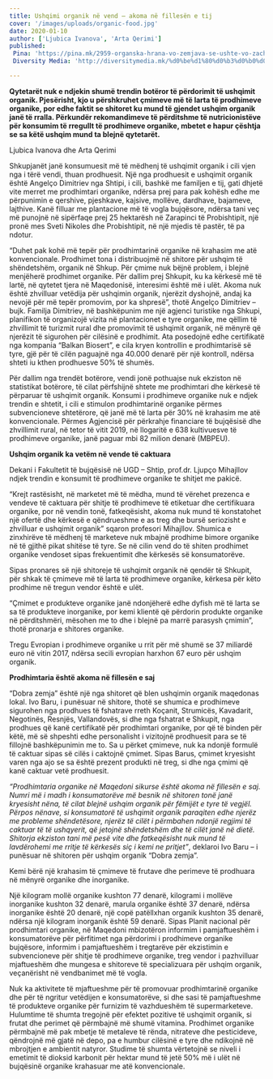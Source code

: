 ```yaml
---
title: Ushqimi organik në vend – akoma në fillesën e tij
cover: '/images/uploads/organic-food.jpg'
date: 2020-01-10
author: ['Ljubica Ivanova', 'Arta Qerimi']
published:
 Pina: 'https://pina.mk/2959-organska-hrana-vo-zemjava-se-ushte-vo-zachetok/'
 Diversity Media: 'http://diversitymedia.mk/%d0%be%d1%80%d0%b3%d0%b0%d0%bd%d1%81%d0%ba%d0%b0%d1%82%d0%b0-%d1%85%d1%80%d0%b0%d0%bd%d0%b0-%d0%b2%d0%be-%d0%b7%d0%b5%d0%bc%d1%98%d0%b0%d0%b2%d0%b0-%d1%81%d0%b5-%d1%83%d1%88%d1%82/'

---
```


**Qytetarët nuk e ndjekin shumë trendin botëror të përdorimit të ushqimit organik. Pjesërisht, kjo u përshkruhet çmimeve më të larta të prodhimeve organike, por edhe faktit se shitoret ku mund të gjendet ushqim organik janë të rralla. Përkundër rekomandimeve të përditshme të nutricionistëve për konsumim të rregullt të prodhimeve organike, mbetet e hapur çështja se sa këtë ushqim mund ta blejnë qytetarët.**

Ljubica Ivanova dhe Arta Qerimi

Shkupjanët janë konsumuesit më të mëdhenj të ushqimit organik i cili vjen nga i tërë vendi, thuan prodhuesit. Një nga prodhuesit e ushqimit organik është Angelço Dimitriev nga Shtipi, i cili, bashkë me familjen e tij, gati dhjetë vite merret me prodhimtari organike, ndërsa prej para pak kohësh edhe me përpunimin e qershive, pjeshkave, kajsive, mollëve, dardhave, bajameve, lajthive. Kanë filluar me plantacione më të vogla bujqësore, ndërsa tani veç më punojnë në sipërfaqe prej 25 hektarësh në Zarapinci të Probishtipit, një pronë mes Sveti Nikoles dhe Probishtipit, në një mjedis të pastër, të pa ndotur.

“Duhet pak kohë më tepër për prodhimtarinë organike në krahasim me atë konvencionale.
Prodhimet tona i distribuojmë në shitore për ushqim të shëndetshëm, organik në Shkup. Për çmime nuk bëjnë problem, i blejnë menjëherë prodhimet organike. Për dallim prej Shkupit, ku ka kërkesë më të lartë, në qytetet tjera në Maqedonisë, interesimi është më i ulët. Akoma nuk është zhvilluar vetëdija për ushqimin organik, njerëzit dyshojnë, andaj ka nevojë për më tepër promovim, por ka shpresë”, thotë Angelço Dimitriev – bujk.
Familja Dimitriev, në bashkëpunim me një agjenci turistike nga Shkupi, planifikon të organizojë vizita në plantacionet e tyre organike, me qëllim të zhvillimit të turizmit rural dhe promovimit të ushqimit organik, në mënyrë që njerëzit të sigurohen për cilësinë e prodhimit. Ata posedojnë edhe certifikatë nga kompania “Balkan Biosert”, e cila kryen kontrollin e prodhimtarisë së tyre, gjë për të cilën paguajnë nga 40.000 denarë për një kontroll, ndërsa shteti iu kthen prodhuesve 50% të shumës.

Për dallim nga trendët botërore, vendi jonë pothuajse nuk ekziston në statistikat botërore, të cilat përfshijnë shtete me prodhimtari dhe kërkesë të përparuar të ushqimit organik. Konsumi i prodhimeve organike nuk e ndjek trendin e shtetit, i cili e stimulon prodhimtarinë organike përmes subvencioneve shtetërore, që janë më të larta për 30% në krahasim me atë konvencionale. Përmes Agjencisë për përkrahje financiare të bujqësisë dhe zhvillimit rural, në tetor të vitit 2019, në llogaritë e 638 kultivuesve të prodhimeve organike, janë paguar mbi 82 milion denarë (MBPEU).

**Ushqim organik ka vetëm në vende të caktuara**

Dekani i Fakultetit të bujqësisë në UGD – Shtip, prof.dr. Ljupço Mihajllov ndjek trendin e
konsumit të prodhimeve organike te shitjet me pakicë.

“Krejt rastësisht, në marketet më të mëdha, mund të vërehet prezenca e vendeve të caktuara për shitje të prodhimeve të etiketuar dhe certifikuara organike, por në vendin tonë, fatkeqësisht, akoma nuk mund të konstatohet një ofertë dhe kërkesë e qëndrueshme e as treg dhe bursë seriozisht e zhvilluar e ushqimit organik” sqaron profesori Mihajllov.
Shumica e zinxhirëve të mëdhenj të marketeve nuk mbajnë prodhime bimore organike në të gjithë pikat shitëse të tyre. Se në cilin vend do të shiten prodhimet organike vendoset sipas frekuentimit dhe kërkesës së konsumatorëve.

Sipas pronares së një shitoreje të ushqimit organik në qendër të Shkupit, për shkak të çmimeve më të larta të prodhimeve organike, kërkesa për këto prodhime në tregun vendor është e ulët.

“Çmimet e produkteve organike janë ndonjëherë edhe dyfish më të larta se sa të produkteve inorganike, por kemi klientë që përdorin produkte organike në përditshmëri, mësohen me to dhe i blejnë pa marrë parasysh çmimin”, thotë pronarja e shitores organike.

Tregu Evropian i prodhimeve organike u rrit për më shumë se 37 miliardë euro në vitin 2017, ndërsa secili evropian harxhon 67 euro për ushqim organik.


**Prodhimtaria është akoma në fillesën e saj**

“Dobra zemja” është një nga shitoret që blen ushqimin organik maqedonas lokal. Ivo Baru, i punësuar në shitore, thotë se shumica e prodhimeve sigurohen nga prodhues të fshatrave rreth Koçanit, Strumicës, Kavadarit, Negotinës, Resnjës, Vallandovës, si dhe nga fshatrat e Shkupit, nga prodhues që kanë certifikatë për prodhimtari organike, por që të binden për këtë, më së shpeshti edhe personalisht i vizitojnë prodhuesit para se të fillojnë bashkëpunimin me to. Sa u përket çmimeve, nuk ka ndonjë formulë të caktuar sipas së cilës i caktojnë çmimet. Sipas Barus, çmimet kryesisht varen nga ajo se sa është prezent produkti në treg, si dhe nga çmimi që kanë caktuar vetë prodhuesit.

*“Prodhimtaria organike në Maqedoni sikurse është akoma në fillesën e saj. Numri më i madh i konsumatorëve më besnik në shitoren tonë janë kryesisht nëna, të cilat blejnë ushqim organik për fëmijët e tyre të vegjël. Përpos nënave, si konsumatorë të ushqimit organik paraqiten edhe njerëz me probleme shëndetësore, njerëz të cilët i përmbahen ndonjë regjimi të caktuar të të ushqyerit, që jetojnë shëndetshëm dhe të cilët janë në dietë. Shitorja ekziston tani më pesë vite dhe fatkeqësisht nuk mund të lavdërohemi me rritje të kërkesës siç i kemi ne pritjet”*, deklaroi Ivo Baru – i punësuar në shitoren për ushqim organik “Dobra zemja”.

Kemi bërë një krahasim të çmimeve të frutave dhe perimeve të prodhuara në mënyrë organike dhe inorganike.

Një kilogram mollë organike kushton 77 denarë, kilogrami i mollëve inorganike kushton 32
denarë, marula organike është 37 denarë, ndërsa inorganike është 20 denarë, një copë
patëllxhan organik kushton 35 denarë, ndërsa një kilogram inorganik është 59 denarë.
Sipas Planit nacional për prodhimtari organike, në Maqedoni mbizotëron informim i
pamjaftueshëm i konsumatorëve për përfitimet nga përdorimi i prodhimeve organike
bujqësore, informim i pamjaftueshëm i tregtarëve për ekzistimin e subvencioneve për shitje të prodhimeve organike, treg vendor i pazhvilluar mjaftueshëm dhe mungesa e shitoreve të specializuara për ushqim organik, veçanërisht në vendbanimet më të vogla.

Nuk ka aktivitete të mjaftueshme për të promovuar prodhimtarinë organike dhe për të ngritur vetëdijen e konsumatorëve, si dhe sasi të pamjaftueshme të produkteve organike për furnizim të vazhdueshëm të supermarketeve.
Hulumtime të shumta tregojnë për efektet pozitive të ushqimit organik, si frutat dhe perimet që përmbajnë më shumë vitamina. Prodhimet organike përmbajnë më pak mbetje të metaleve të rënda, nitrateve dhe pesticideve, qëndrojnë më gjatë në depo, pa e humbur cilësinë e tyre dhe ndikojnë në mbrojtjen e ambientit natyror. Studime të shumta vërtetojnë se niveli i emetimit të dioksid karbonit për hektar mund të jetë 50% më i ulët në bujqësinë organike krahasuar me atë konvencionale.